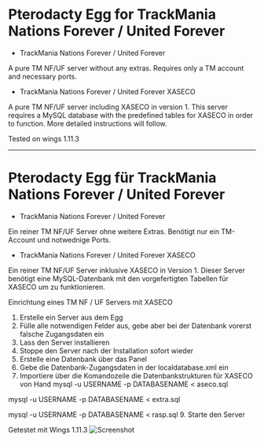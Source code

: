 # Pterodacty Egg for TrackMania Nations Forever / United Forever

- TrackMania Nations Forever / United Forever

A pure TM NF/UF server without any extras.
Requires only a TM account and necessary ports.

- TrackMania Nations Forever / United Forever XASECO

A pure TM NF/UF server including XASECO in version 1.
This server requires a MySQL database with the predefined tables for XASECO in order to function.
More detailed instructions will follow.


Tested on wings 1.11.3
________________________________________________

# Pterodacty Egg für TrackMania Nations Forever / United Forever

- TrackMania Nations Forever / United Forever

Ein reiner TM NF/UF Server ohne weitere Extras.
Benötigt nur ein TM-Account und notwednige Ports.

- TrackMania Nations Forever / United Forever XASECO

Ein reiner TM NF/UF Server inklusive XASECO in Version 1.
Dieser Server benötigt eine MySQL-Datenbank mit den vorgefertigten Tabellen für XASECO um zu funktionieren.

Einrichtung eines TM NF / UF Servers mit XASECO


1. Erstelle ein Server aus dem Egg
2. Fülle alle notwendigen Felder aus, gebe aber bei der Datenbank vorerst falsche Zugangsdaten ein
3. Lass den Server installieren
4. Stoppe den Server nach der Installation sofort wieder
5. Erstelle eine Datenbank über das Panel
6. Gebe die Datenbank-Zugangsdaten in der localdatabase.xml ein
7. Importiere über die Komandozeile die Datenbankstrukturen für XASECO von Hand
mysql -u USERNAME -p DATABASENAME < aseco.sql

mysql -u USERNAME -p DATABASENAME < extra.sql

mysql -u USERNAME -p DATABASENAME < rasp.sql
9. Starte den Server



Getestet mit Wings 1.11.3
![Screenshot](https://hoerli.net/wp-content/uploads/2023/04/TrackMania-Nations-Forever.png)

